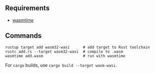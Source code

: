 ## Requirements

- [wasmtime](https://github.com/bytecodealliance/wasmtime)

## Commands

```
rustup target add wasm32-wasi      # add target to Rust toolchain
rustc add.rs --target wasm32-wasi  # compile to .wasm
wasmtime add.wasm                  # run with wasmtime
```

For `cargo` builds, use `cargo build --target wasm-wasi`.
